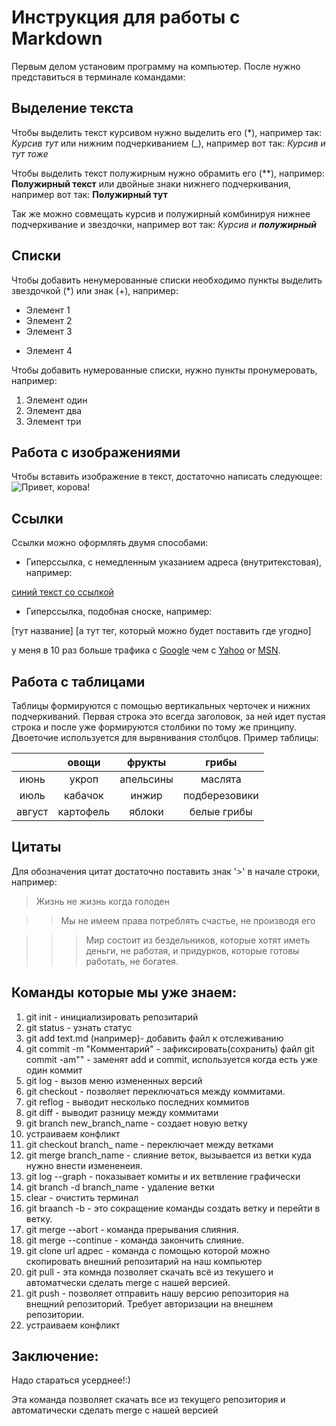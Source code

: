 # Инструкция для работы с Markdown

Первым делом установим программу на компьютер. После нужно представиться в терминале командами:



## Выделение текста

Чтобы выделить текст курсивом нужно выделить его (*),
например так: *Курсив тут* или нижним подчеркиванием (_), например вот так: _Курсив и тут тоже_

Чтобы выделить текст полужирным нужно обрамить его (**), например:  **Полужирный текст** или двойные знаки нижнего подчеркивания, например вот так: __Полужирный тут__

Так же можно совмещать курсив и полужирный комбинируя нижнее подчеркивание и звездочки, например вот так:
_Курсив и **полужирный**_

## Списки

Чтобы добавить ненумерованные списки необходимо пункты выделить звездочкой (*) или знак (+), например:

* Элемент 1
* Элемент 2
* Элемент 3
+ Элемент 4


Чтобы добавить нумерованные списки, нужно пункты пронумеровать, например:

1. Элемент один
2. Элемент два
3. Элемент три

## Работа с изображениями

Чтобы вставить изображение в текст, достаточно написать следующее: ![Привет, корова!](cow.jpg)

## Ссылки

Ссылки можно оформлять двумя способами:

* Гиперссылка, с немедленным указанием адреса (внутритекстовая), например:

[синий текст со ссылкой](https://gist.github.com/Jekins/2bf2d0638163f1294637#Links "а тут комментарий")

* Гиперссылка, подобная сноске, например:

[тут название] [а тут тег, который можно будет поставить где угодно]

у меня в 10 раз больше трафика с [Google][1] чем с
[Yahoo][2] or [MSN][3].

[1]: http://google.com/        "Google"
[2]: http://search.yahoo.com/  "Yahoo Search"
[3]: http://search.msn.com/    "MSN Search"

## Работа с таблицами

Таблицы формируются с помощью вертикальных черточек и нижних подчеркиваний. Первая строка это всегда заголовок, за ней идет пустая строка и после уже формируются столбики по тому же принципу. Двоеточие используется для вырвнивания столбцов. Пример таблицы:

|          | овощи | фрукты | грибы |
|:-----------:|:-----------:|:-----------:|:--------:|
|июнь|укроп| апельсины| маслята|
|июль|кабачок| инжир| подберезовики|
|август|картофель| яблоки| белые грибы|

## Цитаты

Для обозначения цитат достаточно поставить знак '>' в начале строки, например:

> Жизнь не жизнь когда голоден

>> Мы не имеем права потреблять счастье, не производя его

>>>Мир состоит из бездельников, которые хотят иметь деньги, не работая, и придурков, которые готовы работать, не богатея.

## Команды которые мы уже знаем:

1. git init - инициализировать репозитарий
2. git status - узнать статус
3. git add text.md (например)- добавить файл к отслеживанию
2. git commit -m "Комментарий" - зафиксировать(сохранить) файл
   git commit -am"" - заменят add и commit, используется когда есть уже один коммит
5. git log - вызов меню измененных версий
6. git checkout - позволяет переключаться между коммитами.
7. git reflog - выводит несколько последних коммитов
8. git diff - выводит разницу между коммитами
9. git branch new_branch_name - создает новую ветку
10. устраиваем конфликт
11. git checkout branch_ name - переключает между ветками
1210. git merge branch_name - слияние веток, вызывается из ветки куда нужно внести измененеия.
13. git log --graph - показывает комиты и их ветвление графически
14. git branch -d branch_name - удаление ветки
15. clear - очистить терминал
16. git braanch -b - это сокращение команды создать ветку и перейти в ветку.
17. git merge --abort - команда прерывания слияния.
18. git merge --continue - команда закончить слияние.
19. git clone url адрес - команда с помощью которой можно      скопировать внешний репозитарий на наш компьютер
20. git pull - эта комнда позволяет скачать всё из текушего и автоматчески сделать merge с нашей версией.
21. git push - позволяет отправить нашу версию репозитория на внещний репозиторий. Требует авторизации на внешнем репозитории.
16. устраиваем конфликт

## Заключение:

Надо стараться усерднее!:)


Эта команда позволяет скачать все из  текущего       репозитория и автоматически сделать merge с нашей версией 